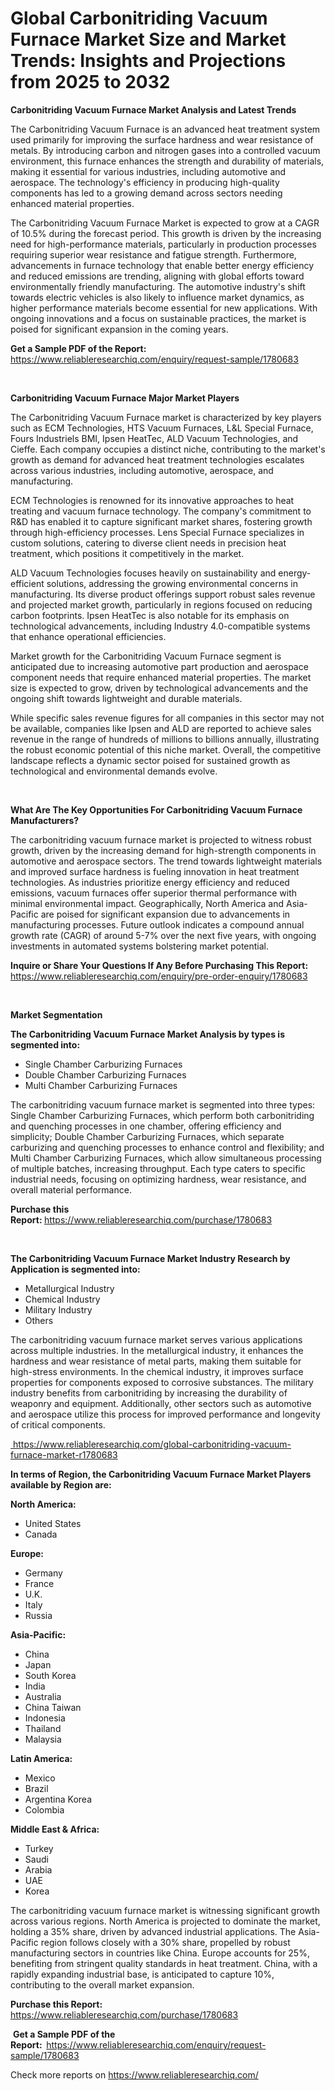 <p><h1>Global Carbonitriding Vacuum Furnace Market Size and Market Trends: Insights and Projections from 2025 to 2032</h1></p><p><strong>Carbonitriding Vacuum Furnace Market Analysis and Latest Trends</strong></p>
<p><p>The Carbonitriding Vacuum Furnace is an advanced heat treatment system used primarily for improving the surface hardness and wear resistance of metals. By introducing carbon and nitrogen gases into a controlled vacuum environment, this furnace enhances the strength and durability of materials, making it essential for various industries, including automotive and aerospace. The technology's efficiency in producing high-quality components has led to a growing demand across sectors needing enhanced material properties.</p><p>The Carbonitriding Vacuum Furnace Market is expected to grow at a CAGR of 10.5% during the forecast period. This growth is driven by the increasing need for high-performance materials, particularly in production processes requiring superior wear resistance and fatigue strength. Furthermore, advancements in furnace technology that enable better energy efficiency and reduced emissions are trending, aligning with global efforts toward environmentally friendly manufacturing. The automotive industry's shift towards electric vehicles is also likely to influence market dynamics, as higher performance materials become essential for new applications. With ongoing innovations and a focus on sustainable practices, the market is poised for significant expansion in the coming years.</p></p>
<p><strong>Get a Sample PDF of the Report:&nbsp;</strong> <a href="https://www.reliableresearchiq.com/enquiry/request-sample/1780683?utm_campaign=3299&utm_medium=2&utm_source=Github&utm_content=ia&utm_term=25032025&utm_id=carbonitriding-vacuum-furnace">https://www.reliableresearchiq.com/enquiry/request-sample/1780683</a></p>
<p>&nbsp;</p>
<p><strong>Carbonitriding Vacuum Furnace Major Market Players</strong></p>
<p><p>The Carbonitriding Vacuum Furnace market is characterized by key players such as ECM Technologies, HTS Vacuum Furnaces, L&L Special Furnace, Fours Industriels BMI, Ipsen HeatTec, ALD Vacuum Technologies, and Cieffe. Each company occupies a distinct niche, contributing to the market's growth as demand for advanced heat treatment technologies escalates across various industries, including automotive, aerospace, and manufacturing.</p><p>ECM Technologies is renowned for its innovative approaches to heat treating and vacuum furnace technology. The company's commitment to R&D has enabled it to capture significant market shares, fostering growth through high-efficiency processes. Lens Special Furnace specializes in custom solutions, catering to diverse client needs in precision heat treatment, which positions it competitively in the market.</p><p>ALD Vacuum Technologies focuses heavily on sustainability and energy-efficient solutions, addressing the growing environmental concerns in manufacturing. Its diverse product offerings support robust sales revenue and projected market growth, particularly in regions focused on reducing carbon footprints. Ipsen HeatTec is also notable for its emphasis on technological advancements, including Industry 4.0-compatible systems that enhance operational efficiencies.</p><p>Market growth for the Carbonitriding Vacuum Furnace segment is anticipated due to increasing automotive part production and aerospace component needs that require enhanced material properties. The market size is expected to grow, driven by technological advancements and the ongoing shift towards lightweight and durable materials.</p><p>While specific sales revenue figures for all companies in this sector may not be available, companies like Ipsen and ALD are reported to achieve sales revenue in the range of hundreds of millions to billions annually, illustrating the robust economic potential of this niche market. Overall, the competitive landscape reflects a dynamic sector poised for sustained growth as technological and environmental demands evolve.</p></p>
<p>&nbsp;</p>
<p><strong>What Are The Key Opportunities For Carbonitriding Vacuum Furnace Manufacturers?</strong></p>
<p><p>The carbonitriding vacuum furnace market is projected to witness robust growth, driven by the increasing demand for high-strength components in automotive and aerospace sectors. The trend towards lightweight materials and improved surface hardness is fueling innovation in heat treatment technologies. As industries prioritize energy efficiency and reduced emissions, vacuum furnaces offer superior thermal performance with minimal environmental impact. Geographically, North America and Asia-Pacific are poised for significant expansion due to advancements in manufacturing processes. Future outlook indicates a compound annual growth rate (CAGR) of around 5-7% over the next five years, with ongoing investments in automated systems bolstering market potential.</p></p>
<p><strong>Inquire or Share Your Questions If Any Before Purchasing This Report:</strong> <a href="https://www.reliableresearchiq.com/enquiry/pre-order-enquiry/1780683?utm_campaign=3299&utm_medium=2&utm_source=Github&utm_content=ia&utm_term=25032025&utm_id=carbonitriding-vacuum-furnace">https://www.reliableresearchiq.com/enquiry/pre-order-enquiry/1780683</a></p>
<p>&nbsp;</p>
<p><strong>Market Segmentation</strong></p>
<p><strong>The Carbonitriding Vacuum Furnace Market Analysis by types is segmented into:</strong></p>
<p><ul><li>Single Chamber Carburizing Furnaces</li><li>Double Chamber Carburizing Furnaces</li><li>Multi Chamber Carburizing Furnaces</li></ul></p>
<p><p>The carbonitriding vacuum furnace market is segmented into three types: Single Chamber Carburizing Furnaces, which perform both carbonitriding and quenching processes in one chamber, offering efficiency and simplicity; Double Chamber Carburizing Furnaces, which separate carburizing and quenching processes to enhance control and flexibility; and Multi Chamber Carburizing Furnaces, which allow simultaneous processing of multiple batches, increasing throughput. Each type caters to specific industrial needs, focusing on optimizing hardness, wear resistance, and overall material performance.</p></p>
<p><strong>Purchase this Report:&nbsp;</strong><a href="https://www.reliableresearchiq.com/purchase/1780683?utm_campaign=3299&utm_medium=2&utm_source=Github&utm_content=ia&utm_term=25032025&utm_id=carbonitriding-vacuum-furnace">https://www.reliableresearchiq.com/purchase/1780683</a></p>
<p>&nbsp;</p>
<p><strong>The Carbonitriding Vacuum Furnace Market Industry Research by Application is segmented into:</strong></p>
<p><ul><li>Metallurgical Industry</li><li>Chemical Industry</li><li>Military Industry</li><li>Others</li></ul></p>
<p><p>The carbonitriding vacuum furnace market serves various applications across multiple industries. In the metallurgical industry, it enhances the hardness and wear resistance of metal parts, making them suitable for high-stress environments. In the chemical industry, it improves surface properties for components exposed to corrosive substances. The military industry benefits from carbonitriding by increasing the durability of weaponry and equipment. Additionally, other sectors such as automotive and aerospace utilize this process for improved performance and longevity of critical components.</p></p>
<p><a href="https://www.reliableresearchiq.com/global-carbonitriding-vacuum-furnace-market-r1780683?utm_campaign=3299&utm_medium=2&utm_source=Github&utm_content=ia&utm_term=25032025&utm_id=carbonitriding-vacuum-furnace">&nbsp;https://www.reliableresearchiq.com/global-carbonitriding-vacuum-furnace-market-r1780683</a></p>
<p><strong>In terms of Region, the Carbonitriding Vacuum Furnace Market Players available by Region are:</strong></p>
<p>
    <p> <strong> North America: </strong>
        <ul>
            <li>United States</li>
            <li>Canada</li>
        </ul>
        </p> 
    <p> <strong> Europe: </strong>
        <ul>
            <li>Germany</li>
            <li>France</li>
            <li>U.K.</li>
            <li>Italy</li>
            <li>Russia</li>
        </ul>
        </p> 
    <p> <strong> Asia-Pacific: </strong>
        <ul>
            <li>China</li>
            <li>Japan</li>
            <li>South Korea</li>
            <li>India</li>
            <li>Australia</li>
            <li>China Taiwan</li>
            <li>Indonesia</li>
            <li>Thailand</li>
            <li>Malaysia</li>
        </ul>
        </p> 
    <p> <strong> Latin America: </strong>
        <ul>
            <li>Mexico</li>
            <li>Brazil</li>
            <li>Argentina Korea</li>
            <li>Colombia</li>
        </ul>
        </p> 
    <p> <strong> Middle East & Africa: </strong>
        <ul>
            <li>Turkey</li>
            <li>Saudi</li>
            <li>Arabia</li>
            <li>UAE</li>
            <li>Korea</li>
        </ul>
    </p>
    </p>
<p><p>The carbonitriding vacuum furnace market is witnessing significant growth across various regions. North America is projected to dominate the market, holding a 35% share, driven by advanced industrial applications. The Asia-Pacific region follows closely with a 30% share, propelled by robust manufacturing sectors in countries like China. Europe accounts for 25%, benefiting from stringent quality standards in heat treatment. China, with a rapidly expanding industrial base, is anticipated to capture 10%, contributing to the overall market expansion.</p></p>
<p><strong>Purchase this Report: </strong><a href="https://www.reliableresearchiq.com/purchase/1780683?utm_campaign=3299&utm_medium=2&utm_source=Github&utm_content=ia&utm_term=25032025&utm_id=carbonitriding-vacuum-furnace">https://www.reliableresearchiq.com/purchase/1780683</a></p>
<p>&nbsp;<strong>Get a Sample PDF of the Report:&nbsp;&nbsp;</strong><a href="https://www.reliableresearchiq.com/enquiry/request-sample/1780683?utm_campaign=3299&utm_medium=2&utm_source=Github&utm_content=ia&utm_term=25032025&utm_id=carbonitriding-vacuum-furnace">https://www.reliableresearchiq.com/enquiry/request-sample/1780683</a></p>
<p><strong></strong></p>
<p>Check more reports on <a href="https://www.reliableresearchiq.com/?utm_campaign=3299&utm_medium=2&utm_source=Github&utm_content=ia&utm_term=25032025&utm_id=carbonitriding-vacuum-furnace">https://www.reliableresearchiq.com/</a></p>